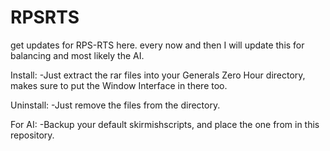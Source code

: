 # RPSRTS
get updates for RPS-RTS here.
 every now and then I will update this for balancing and most likely the AI.
 
 Install:
 -Just extract the rar files into your Generals Zero Hour directory, makes sure to put the Window Interface in there too.
 
 Uninstall:
 -Just remove the files from the directory.
 
 For AI:
 -Backup your default skirmishscripts, and place the one from in this repository.
